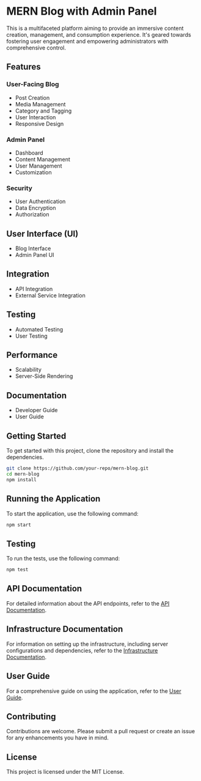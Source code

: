 # MERN Blog with Admin Panel

This is a multifaceted platform aiming to provide an immersive content creation, management, and consumption experience. It's geared towards fostering user engagement and empowering administrators with comprehensive control.

## Features

### User-Facing Blog

- Post Creation
- Media Management
- Category and Tagging
- User Interaction
- Responsive Design

### Admin Panel

- Dashboard
- Content Management
- User Management
- Customization

### Security

- User Authentication
- Data Encryption
- Authorization

## User Interface (UI)

- Blog Interface
- Admin Panel UI

## Integration

- API Integration
- External Service Integration

## Testing

- Automated Testing
- User Testing

## Performance

- Scalability
- Server-Side Rendering

## Documentation

- Developer Guide
- User Guide

## Getting Started

To get started with this project, clone the repository and install the dependencies.

```bash
git clone https://github.com/your-repo/mern-blog.git
cd mern-blog
npm install
```

## Running the Application

To start the application, use the following command:

```bash
npm start
```

## Testing

To run the tests, use the following command:

```bash
npm test
```

## API Documentation

For detailed information about the API endpoints, refer to the [API Documentation](./API-Documentation.md).

## Infrastructure Documentation

For information on setting up the infrastructure, including server configurations and dependencies, refer to the [Infrastructure Documentation](./Infrastructure-Documentation.md).

## User Guide

For a comprehensive guide on using the application, refer to the [User Guide](./User-Guide.md).

## Contributing

Contributions are welcome. Please submit a pull request or create an issue for any enhancements you have in mind.

## License

This project is licensed under the MIT License.